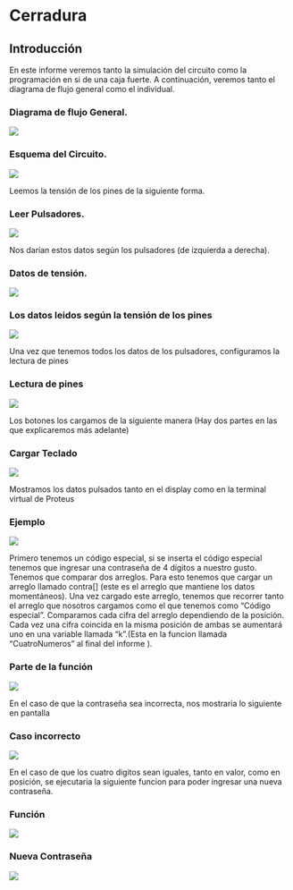 # Cerradura

## Introducción
En este informe veremos tanto la simulación del circuito como la programación en si de una caja fuerte. A continuación, veremos tanto el diagrama de flujo general como el individual.

### Diagrama de flujo General.
![](Images/1.jpg)

### Esquema del Circuito.
![](Images/3.jpg)

Leemos la tensión de los pines de la siguiente forma.
### Leer Pulsadores.
![](Images/4.jpg)

Nos darían estos datos según los pulsadores (de izquierda a derecha).
### Datos de tensión.
![](Images/5.jpg)

### Los datos leidos según la tensión de los pines
![](Images/6.jpg)

Una vez que tenemos todos los datos de los pulsadores, configuramos la lectura de pines

### Lectura de pines
![](Images/7.jpg)

Los botones los cargamos de la siguiente manera (Hay dos partes en las que explicaremos más adelante)

### Cargar Teclado
![](Images/8.jpg)

Mostramos los datos pulsados tanto en el display como en la terminal virtual de Proteus
### Ejemplo
![](Images/9.jpg)

Primero tenemos un código especial, si se inserta el código especial tenemos que ingresar una contraseña de 4 dígitos a nuestro gusto.
Tenemos que comparar dos arreglos. Para esto tenemos que cargar un arreglo llamado contra[] (este es el arreglo que mantiene los datos momentáneos). Una vez cargado este arreglo, tenemos que recorrer tanto el arreglo que nosotros cargamos como el que tenemos como “Código especial”.
Comparamos cada cifra del arreglo dependiendo de la posición. Cada vez una cifra coincida en la misma posición de ambas se aumentará uno en una variable llamada “k”.(Esta en la funcion llamada “CuatroNumeros” al final del informe ).

### Parte de la función
![](Images/10.jpg)

En el caso de que la contraseña sea incorrecta, nos mostraria lo siguiente en pantalla
### Caso incorrecto

![](Images/11.jpg)

En el caso de que los cuatro digitos sean iguales, tanto en valor, como en posición, se ejecutaria la siguiente funcion para poder ingresar una nueva contraseña.

### Función
![](Images/13.jpg)

### Nueva Contraseña
![](Images/12.jpg)


